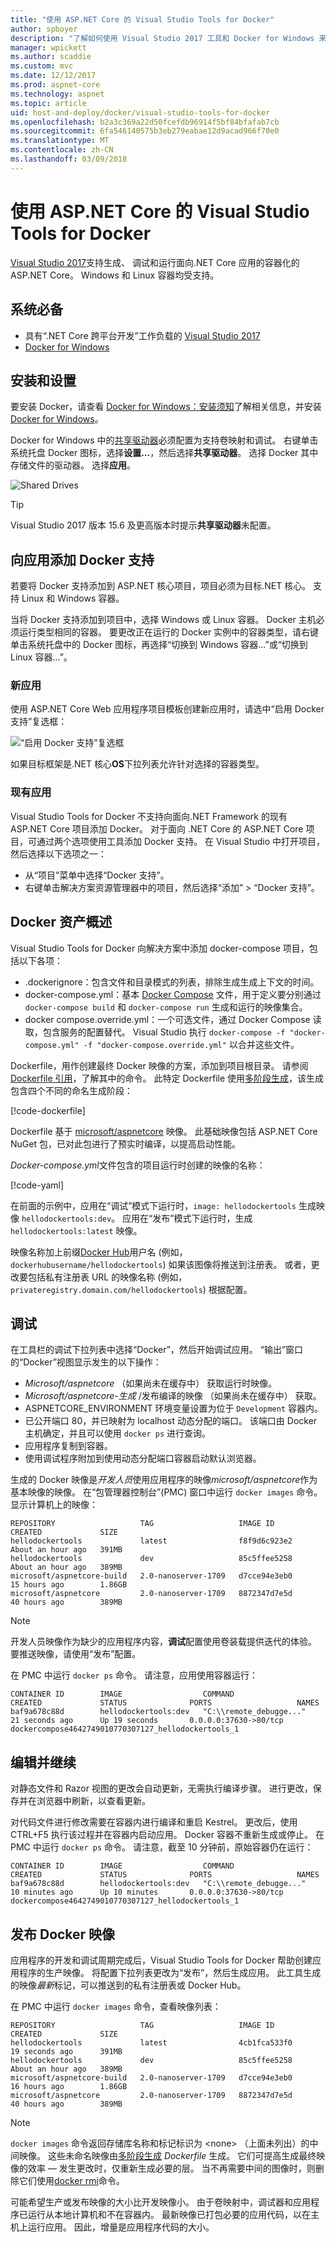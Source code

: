 ```yaml
---
title: "使用 ASP.NET Core 的 Visual Studio Tools for Docker"
author: spboyer
description: "了解如何使用 Visual Studio 2017 工具和 Docker for Windows 来容器化 ASP.NET Core 应用。"
manager: wpickett
ms.author: scaddie
ms.custom: mvc
ms.date: 12/12/2017
ms.prod: aspnet-core
ms.technology: aspnet
ms.topic: article
uid: host-and-deploy/docker/visual-studio-tools-for-docker
ms.openlocfilehash: b2a3c369a22d50fcefdb96914f5bf84bfafab7cb
ms.sourcegitcommit: 6fa546140575b3eb279eabae12d9acad966f70e0
ms.translationtype: MT
ms.contentlocale: zh-CN
ms.lasthandoff: 03/09/2018
---
```

# <a name="visual-studio-tools-for-docker-with-aspnet-core"></a>使用 ASP.NET Core 的 Visual Studio Tools for Docker

[Visual Studio 2017](https://www.visualstudio.com/)支持生成、 调试和运行面向.NET Core 应用的容器化的 ASP.NET Core。 Windows 和 Linux 容器均受支持。

## <a name="prerequisites"></a>系统必备

* 具有“.NET Core 跨平台开发”工作负载的 [Visual Studio 2017](https://www.visualstudio.com/)
* [Docker for Windows](https://docs.docker.com/docker-for-windows/install/)

## <a name="installation-and-setup"></a>安装和设置

要安装 Docker，请查看 [Docker for Windows：安装须知](https://docs.docker.com/docker-for-windows/install/#what-to-know-before-you-install)了解相关信息，并安装 [Docker for Windows](https://docs.docker.com/docker-for-windows/install/)。

Docker for Windows 中的[共享驱动器](https://docs.docker.com/docker-for-windows/#shared-drives)必须配置为支持卷映射和调试。 右键单击系统托盘 Docker 图标，选择**设置...**，然后选择**共享驱动器**。 选择 Docker 其中存储文件的驱动器。 选择**应用**。

![Shared Drives](./visual-studio-tools-for-docker/_static/settings-shared-drives-win.png)

> [!TIP]
> Visual Studio 2017 版本 15.6 及更高版本时提示**共享驱动器**未配置。

## <a name="add-docker-support-to-an-app"></a>向应用添加 Docker 支持

若要将 Docker 支持添加到 ASP.NET 核心项目，项目必须为目标.NET 核心。 支持 Linux 和 Windows 容器。

当将 Docker 支持添加到项目中，选择 Windows 或 Linux 容器。 Docker 主机必须运行类型相同的容器。 要更改正在运行的 Docker 实例中的容器类型，请右键单击系统托盘中的 Docker 图标，再选择“切换到 Windows 容器...”或“切换到 Linux 容器...”。

### <a name="new-app"></a>新应用

使用 ASP.NET Core Web 应用程序项目模板创建新应用时，请选中“启用 Docker 支持”复选框：

![“启用 Docker 支持”复选框](visual-studio-tools-for-docker/_static/enable-docker-support-checkbox.png)

如果目标框架是.NET 核心**OS**下拉列表允许针对选择的容器类型。

### <a name="existing-app"></a>现有应用

Visual Studio Tools for Docker 不支持向面向.NET Framework 的现有 ASP.NET Core 项目添加 Docker。 对于面向 .NET Core 的 ASP.NET Core 项目，可通过两个选项使用工具添加 Docker 支持。 在 Visual Studio 中打开项目，然后选择以下选项之一：

* 从“项目”菜单中选择“Docker 支持”。
* 右键单击解决方案资源管理器中的项目，然后选择“添加” > “Docker 支持”。

## <a name="docker-assets-overview"></a>Docker 资产概述

Visual Studio Tools for Docker 向解决方案中添加 docker-compose 项目，包括以下各项：

* .dockerignore：包含文件和目录模式的列表，排除生成生成上下文的时间。
* docker-compose.yml：基本 [Docker Compose](https://docs.docker.com/compose/overview/) 文件，用于定义要分别通过 `docker-compose build` 和 `docker-compose run` 生成和运行的映像集合。
* docker compose.override.yml：一个可选文件，通过 Docker Compose 读取，包含服务的配置替代。 Visual Studio 执行 `docker-compose -f "docker-compose.yml" -f "docker-compose.override.yml"` 以合并这些文件。

Dockerfile，用作创建最终 Docker 映像的方案，添加到项目根目录。 请参阅 [Dockerfile 引用](https://docs.docker.com/engine/reference/builder/)，了解其中的命令。 此特定 Dockerfile 使用[多阶段生成](https://docs.docker.com/engine/userguide/eng-image/multistage-build/)，该生成包含四个不同的命名生成阶段：

[!code-dockerfile[](visual-studio-tools-for-docker/samples/HelloDockerTools/HelloDockerTools/Dockerfile?highlight=1,5,14,17)]

Dockerfile 基于 [microsoft/aspnetcore](https://hub.docker.com/r/microsoft/aspnetcore) 映像。 此基础映像包括 ASP.NET Core NuGet 包，已对此包进行了预实时编译，以提高启动性能。

*Docker-compose.yml*文件包含的项目运行时创建的映像的名称：

[!code-yaml[](visual-studio-tools-for-docker/samples/HelloDockerTools/docker-compose.yml?highlight=5)]

在前面的示例中，应用在“调试”模式下运行时，`image: hellodockertools` 生成映像 `hellodockertools:dev`。 应用在“发布”模式下运行时，生成 `hellodockertools:latest` 映像。

映像名称加上前缀[Docker Hub](https://hub.docker.com/)用户名 (例如， `dockerhubusername/hellodockertools`) 如果该图像将推送到注册表。 或者，更改要包括私有注册表 URL 的映像名称 (例如， `privateregistry.domain.com/hellodockertools`) 根据配置。

## <a name="debug"></a>调试

在工具栏的调试下拉列表中选择“Docker”，然后开始调试应用。 “输出”窗口的“Docker”视图显示发生的以下操作：

* *Microsoft/aspnetcore* （如果尚未在缓存中） 获取运行时映像。
* *Microsoft/aspnetcore-生成*  /发布编译的映像 （如果尚未在缓存中） 获取。
* ASPNETCORE_ENVIRONMENT 环境变量设置为位于 `Development` 容器内。
* 已公开端口 80，并已映射为 localhost 动态分配的端口。 该端口由 Docker 主机确定，并且可以使用 `docker ps` 进行查询。
* 应用程序复制到容器。
* 使用调试程序附加到使用动态分配端口容器启动默认浏览器。 

生成的 Docker 映像是*开发人员*使用应用程序的映像*microsoft/aspnetcore*作为基本映像的映像。 在“包管理器控制台”(PMC) 窗口中运行 `docker images` 命令。 显示计算机上的映像：

```console
REPOSITORY                   TAG                   IMAGE ID            CREATED             SIZE
hellodockertools             latest                f8f9d6c923e2        About an hour ago   391MB
hellodockertools             dev                   85c5ffee5258        About an hour ago   389MB
microsoft/aspnetcore-build   2.0-nanoserver-1709   d7cce94e3eb0        15 hours ago        1.86GB
microsoft/aspnetcore         2.0-nanoserver-1709   8872347d7e5d        40 hours ago        389MB
```

> [!NOTE]
> 开发人员映像作为缺少的应用程序内容，**调试**配置使用卷装载提供迭代的体验。 要推送映像，请使用“发布”配置。

在 PMC 中运行 `docker ps` 命令。 请注意，应用使用容器运行：

```console
CONTAINER ID        IMAGE                  COMMAND                   CREATED             STATUS              PORTS                   NAMES
baf9a678c88d        hellodockertools:dev   "C:\\remote_debugge..."   21 seconds ago      Up 19 seconds       0.0.0.0:37630->80/tcp   dockercompose4642749010770307127_hellodockertools_1
```

## <a name="edit-and-continue"></a>编辑并继续

对静态文件和 Razor 视图的更改会自动更新，无需执行编译步骤。 进行更改，保存并在浏览器中刷新，以查看更新。  

对代码文件进行修改需要在容器内进行编译和重启 Kestrel。 更改后，使用 CTRL+F5 执行该过程并在容器内启动应用。 Docker 容器不重新生成或停止。 在 PMC 中运行 `docker ps` 命令。 请注意，截至 10 分钟前，原始容器仍在运行：

```console
CONTAINER ID        IMAGE                  COMMAND                   CREATED             STATUS              PORTS                   NAMES
baf9a678c88d        hellodockertools:dev   "C:\\remote_debugge..."   10 minutes ago      Up 10 minutes       0.0.0.0:37630->80/tcp   dockercompose4642749010770307127_hellodockertools_1
```

## <a name="publish-docker-images"></a>发布 Docker 映像

应用程序的开发和调试周期完成后，Visual Studio Tools for Docker 帮助创建应用程序的生产映像。 将配置下拉列表更改为“发布”，然后生成应用。 此工具生成的映像*最新*标记，可以推送到的私有注册表或 Docker Hub。 

在 PMC 中运行 `docker images` 命令，查看映像列表：

```console
REPOSITORY                   TAG                   IMAGE ID            CREATED             SIZE
hellodockertools             latest                4cb1fca533f0        19 seconds ago      391MB
hellodockertools             dev                   85c5ffee5258        About an hour ago   389MB
microsoft/aspnetcore-build   2.0-nanoserver-1709   d7cce94e3eb0        16 hours ago        1.86GB
microsoft/aspnetcore         2.0-nanoserver-1709   8872347d7e5d        40 hours ago        389MB
```

> [!NOTE]
> `docker images` 命令返回存储库名称和标记标识为 \<none> （上面未列出）的中间映像。 这些未命名映像由[多阶段生成](https://docs.docker.com/engine/userguide/eng-image/multistage-build/) *Dockerfile* 生成。 它们可提高生成最终映像的效率 &mdash; 发生更改时，仅重新生成必要的层。 当不再需要中间的图像时，则删除它们使用[docker rmi](https://docs.docker.com/engine/reference/commandline/rmi/)命令。

可能希望生产或发布映像的大小比开发映像小。 由于卷映射中，调试器和应用程序已运行从本地计算机和不在容器内。 最新映像已打包必要的应用代码，以在主机上运行应用。 因此，增量是应用程序代码的大小。
